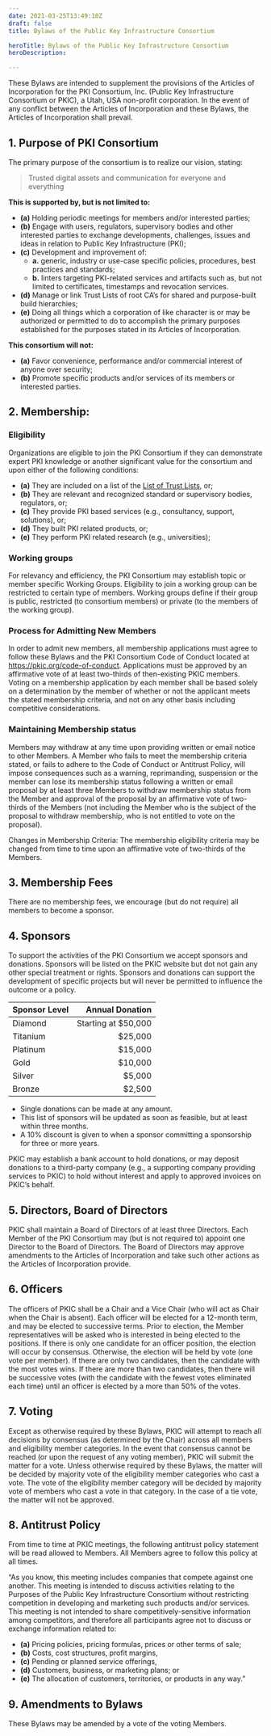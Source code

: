 ```yaml
---
date: 2021-03-25T13:49:10Z
draft: false
title: Bylaws of the Public Key Infrastructure Consortium

heroTitle: Bylaws of the Public Key Infrastructure Consortium
heroDescription: 

---
```


These Bylaws are intended to supplement the provisions of the Articles of Incorporation for the PKI Consortium, Inc. (Public Key Infrastructure Consortium or PKIC), a Utah, USA non-profit corporation. In the event of any conflict between the Articles of Incorporation and these Bylaws, the Articles of Incorporation shall prevail.

## 1. Purpose of PKI Consortium 

The primary purpose of the consortium is to realize our vision, stating:

> Trusted digital assets and communication for everyone and everything

**This is supported by, but is not limited to:**

- **(a)** Holding periodic meetings for members and/or interested parties;
- **(b)** Engage with users, regulators, supervisory bodies and other interested parties to exchange developments, challenges, issues and ideas in relation to Public Key Infrastructure (PKI);
- **(c)** Development and improvement of:
    - **a.** generic, industry or use-case specific policies, procedures, best practices and standards;
    - **b.** linters targeting PKI-related services and artifacts such as, but not limited to certificates, timestamps and revocation services.
- **(d)** Manage or link Trust Lists of root CA’s for shared and purpose-built build hierarchies;
- **(e)** Doing all things which a corporation of like character is or may be authorized or permitted to do to accomplish the primary purposes established for the purposes stated in its Articles of Incorporation. 

**This consortium will not:**

- **(a)** Favor convenience, performance and/or commercial interest of anyone over security;
- **(b)** Promote specific products and/or services of its members or interested parties.

## 2. Membership:

### Eligibility

Organizations are eligible to join the PKI Consortium if they can demonstrate expert PKI knowledge or another significant value for the consortium and upon either of the following conditions:

- **(a)** They are included on a list of the [List of Trust Lists](/activities/list-of-trust-lists/), or;
- **(b)** They are relevant and recognized standard or supervisory bodies, regulators, or;
- **(c)** They provide PKI based services (e.g., consultancy, support, solutions), or;
- **(d)** They built PKI related products, or;
- **(e)** They perform PKI related research (e.g., universities);

### Working groups

For relevancy and efficiency, the PKI Consortium may establish topic or member specific Working Groups. Eligibility to join a working group can be restricted to certain type of members. Working groups define if their group is public, restricted (to consortium members) or private (to the members of the working group). 

### Process for Admitting New Members

In order to admit new members, all membership applications must agree to follow these Bylaws and the PKI Consortium Code of Conduct located at https://pkic.org/code-of-conduct.  Applications must be approved by an affirmative vote of at least two-thirds of then-existing PKIC members. Voting on a membership application by each member shall be based solely on a determination by the member of whether or not the applicant meets the stated membership criteria, and not on any other basis including competitive considerations.

### Maintaining Membership status

Members may withdraw at any time upon providing written or email notice to other Members. A Member who fails to meet the membership criteria stated, or fails to adhere to the Code of Conduct or Antitrust Policy, will impose consequences such as a warning, reprimanding, suspension or the member can lose its membership status following a written or email proposal by at least three Members to withdraw membership status from the Member and approval of the proposal by an affirmative vote of two-thirds of the Members (not including the Member who is the subject of the proposal to withdraw membership, who is not entitled to vote on the proposal). 

Changes in Membership Criteria: The membership eligibility criteria may be changed from time to time upon an affirmative vote of two-thirds of the Members.

## 3. Membership Fees

There are no membership fees, we encourage (but do not require) all members to become a sponsor.

## 4. Sponsors

To support the activities of the PKI Consortium we accept sponsors and donations. Sponsors will be listed on the PKIC website but dot not gain any other special treatment or rights. Sponsors and donations can support the development of specific projects but will never be permitted to influence the outcome or a policy.

| Sponsor Level   | Annual Donation       |
|-----------------|----------------------:|
| Diamond         |  Starting at $50,000  |
| Titanium        |               $25,000 |
| Platinum        |               $15,000 |
| Gold            |               $10,000 |
| Silver          |                $5,000 |
| Bronze          |                $2,500 |

- Single donations can be made at any amount.
- This list of sponsors will be updated as soon as feasible, but at least within three months.
- A 10% discount is given to when a sponsor committing a sponsorship for three or more years.

PKIC may establish a bank account to hold donations, or may deposit donations to a third-party company (e.g., a supporting company providing services to PKIC) to hold without interest and apply to approved invoices on PKIC’s behalf.

## 5. Directors, Board of Directors

PKIC shall maintain a Board of Directors of at least three Directors. Each Member of the PKI Consortium may (but is not required to) appoint one Director to the Board of Directors. The Board of Directors may approve amendments to the Articles of Incorporation and take such other actions as the Articles of Incorporation provide.

## 6. Officers

The officers of PKIC shall be a Chair and a Vice Chair (who will act as Chair when the Chair is absent).  Each officer will be elected for a 12-month term, and may be elected to successive terms. Prior to election, the Member representatives will be asked who is interested in being elected to the positions. If there is only one candidate for an officer position, the election will occur by consensus. Otherwise, the election will be held by vote (one vote per member). If there are only two candidates, then the candidate with the most votes wins. If there are more than two candidates, then there will be successive votes (with the candidate with the fewest votes eliminated each time) until an officer is elected by a more than 50% of the votes. 

## 7. Voting

Except as otherwise required by these Bylaws, PKIC will attempt to reach all decisions by consensus (as determined by the Chair) across all members and eligibility member categories. In the event that consensus cannot be reached (or upon the request of any voting member), PKIC will submit the matter for a vote. Unless otherwise required by these Bylaws, the matter will be decided by majority vote of the eligibility member categories who cast a vote. The vote of the eligibility member category will be decided by majority vote of members who cast a vote in that category. In the case of a tie vote, the matter will not be approved.

## 8. Antitrust Policy
From time to time at PKIC meetings, the following antitrust policy statement will be read allowed to Members. All Members agree to follow this policy at all times.

“As you know, this meeting includes companies that compete against one another. This meeting is intended to discuss activities relating to the Purposes of the Public Key Infrastructure Consortium without restricting competition in developing and marketing such products and/or services. This meeting is not intended to share competitively-sensitive information among competitors, and therefore all participants agree not to discuss or exchange information related to:

- **(a)** Pricing policies, pricing formulas, prices or other terms of sale;
- **(b)** Costs, cost structures, profit margins,
- **(c)** Pending or planned service offerings,
- **(d)** Customers, business, or marketing plans; or
- **(e)** The allocation of customers, territories, or products in any way.”

## 9. Amendments to Bylaws 

These Bylaws may be amended by a vote of the voting Members.
